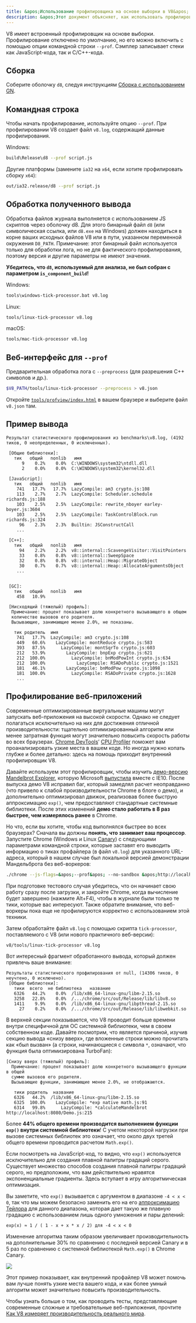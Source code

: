 ```yaml
---
title: &apos;Использование профилировщика на основе выборки в V8&apos;
description: &apos;Этот документ объясняет, как использовать профилировщик на основе выборки в V8.&apos;
---
```

V8 имеет встроенный профилировщик на основе выборки. Профилирование отключено по умолчанию, но его можно включить с помощью опции командной строки `--prof`. Сэмплер записывает стеки как JavaScript-кода, так и C/C++-кода.

## Сборка

Соберите оболочку `d8`, следуя инструкциям [Сборка с использованием GN](/docs/build-gn).

## Командная строка

Чтобы начать профилирование, используйте опцию `--prof`. При профилировании V8 создает файл `v8.log`, содержащий данные профилирования.

Windows:

```bash
build\Release\d8 --prof script.js
```

Другие платформы (замените `ia32` на `x64`, если хотите профилировать сборку `x64`):

```bash
out/ia32.release/d8 --prof script.js
```

## Обработка полученного вывода

Обработка файлов журнала выполняется с использованием JS скриптов через оболочку d8. Для этого бинарный файл `d8` (или символическая ссылка, или `d8.exe` на Windows) должен находиться в корне ваших исходных файлов V8 или в пути, указанном переменной окружения `D8_PATH`. Примечание: этот бинарный файл используется только для обработки лога, но не для фактического профилирования, поэтому версия и другие параметры не имеют значения.

**Убедитесь, что `d8`, используемый для анализа, не был собран с параметром `is_component_build`!**

Windows:

```bash
tools\windows-tick-processor.bat v8.log
```

Linux:

```bash
tools/linux-tick-processor v8.log
```

macOS:

```bash
tools/mac-tick-processor v8.log
```

## Веб-интерфейс для `--prof`

Предварительная обработка лога с `--preprocess` (для разрешения C++ символов и др.).

```bash
$V8_PATH/tools/linux-tick-processor --preprocess > v8.json
```

Откройте [`tools/profview/index.html`](https://v8.dev/tools/head/profview) в вашем браузере и выберите файл `v8.json` там.

## Пример вывода

```
Результат статистического профилирования из benchmarks\v8.log, (4192 тиков, 0 неопределенных, 0 исключенных).

 [Общие библиотеки]:
   тик   общий   nonlib   имя
      9    0.2%    0.0%  C:\WINDOWS\system32\ntdll.dll
      2    0.0%    0.0%  C:\WINDOWS\system32\kernel32.dll

 [JavaScript]:
   тик   общий   nonlib   имя
    741   17.7%   17.7%  LazyCompile: am3 crypto.js:108
    113    2.7%    2.7%  LazyCompile: Scheduler.schedule richards.js:188
    103    2.5%    2.5%  LazyCompile: rewrite_nboyer earley-boyer.js:3604
    103    2.5%    2.5%  LazyCompile: TaskControlBlock.run richards.js:324
     96    2.3%    2.3%  Builtin: JSConstructCall
    ...

 [C++]:
   тик   общий   nonlib   имя
     94    2.2%    2.2%  v8::internal::ScavengeVisitor::VisitPointers
     33    0.8%    0.8%  v8::internal::SweepSpace
     32    0.8%    0.8%  v8::internal::Heap::MigrateObject
     30    0.7%    0.7%  v8::internal::Heap::AllocateArgumentsObject
    ...


 [GC]:
   тик   общий   nonlib   имя
    458   10.9%

 [Нисходящий (тяжелый) профиль]:
  Примечание: процент показывает долю конкретного вызывающего в общем
  количестве вызовов его родителя.
  Вызывающие, занимающие менее 2.0%, не показаны.

   тик родитель  имя
    741   17.7%  LazyCompile: am3 crypto.js:108
    449   60.6%    LazyCompile: montReduce crypto.js:583
    393   87.5%      LazyCompile: montSqrTo crypto.js:603
    212   53.9%        LazyCompile: bnpExp crypto.js:621
    212  100.0%          LazyCompile: bnModPowInt crypto.js:634
    212  100.0%            LazyCompile: RSADoPublic crypto.js:1521
    181   46.1%        LazyCompile: bnModPow crypto.js:1098
    181  100.0%          LazyCompile: RSADoPrivate crypto.js:1628
    ...
```

## Профилирование веб-приложений

Современные оптимизированные виртуальные машины могут запускать веб-приложения на высокой скорости. Однако не следует полагаться исключительно на них для достижения отличной производительности: тщательно оптимизированный алгоритм или менее затратная функция могут значительно повысить скорость работы во всех браузерах. [Chrome DevTools](https://developers.google.com/web/tools/chrome-devtools/)’ [CPU Profiler](https://developers.google.com/web/tools/chrome-devtools/evaluate-performance/reference) поможет вам проанализировать узкие места в вашем коде. Но иногда нужно копать глубже и более детально: здесь на помощь приходит внутренний профилировщик V8.

Давайте используем этот профилировщик, чтобы изучить [демо-версию Mandelbrot Explorer](https://web.archive.org/web/20130313064141/http://ie.microsoft.com/testdrive/performance/mandelbrotexplorer/), которую Microsoft [выпустила](https://blogs.msdn.microsoft.com/ie/2012/11/13/ie10-fast-fluid-perfect-for-touch-and-available-now-for-windows-7/) вместе с IE10. После выпуска демо V8 исправил баг, который замедлял расчет неоправданно (что привело к слабой производительности Chrome в блоге о демо), и дополнительно оптимизировал движок, реализовав более быструю аппроксимацию `exp()`, чем предоставляют стандартные системные библиотеки. После этих изменений **демо стало работать в 8 раз быстрее, чем измерялось ранее** в Chrome.

Но что, если вы хотите, чтобы код выполнялся быстрее во всех браузерах? Сначала вы должны **понять, что занимает ваш процессор**. Запустите Chrome (Windows и Linux [Canary](https://tools.google.com/dlpage/chromesxs)) с следующими параметрами командной строки, которые заставят его выводить информацию о тиках профайлера (в файл `v8.log`) для указанного URL-адреса, который в нашем случае был локальной версией демонстрации Мандельброта без веб-воркеров:

```bash
./chrome --js-flags=&apos;--prof&apos; --no-sandbox &apos;http://localhost:8080/&apos;
```

При подготовке тестового случая убедитесь, что он начинает свою работу сразу после загрузки, и закройте Chrome, когда вычисление будет завершено (нажмите Alt+F4), чтобы в журнале были только те тики, которые вас интересуют. Также обратите внимание, что веб-воркеры пока еще не профилируются корректно с использованием этой техники.

Затем обработайте файл `v8.log` с помощью скрипта `tick-processor`, поставляемого с V8 (или нового практичного веб-версии):

```bash
v8/tools/linux-tick-processor v8.log
```

Вот интересный фрагмент обработанного вывода, который должен привлечь ваше внимание:

```
Результаты статистического профилирования от null, (14306 тиков, 0 неучтено, 0 исключено).
 [Общие библиотеки]:
   тики  всего  не библиотека   название
   6326   44.2%    0.0%  /lib/x86_64-linux-gnu/libm-2.15.so
   3258   22.8%    0.0%  /.../chrome/src/out/Release/lib/libv8.so
   1411    9.9%    0.0%  /lib/x86_64-linux-gnu/libpthread-2.15.so
     27    0.2%    0.0%  /.../chrome/src/out/Release/lib/libwebkit.so
```

В верхней секции показывается, что V8 проводит больше времени внутри специфичной для ОС системной библиотеки, чем в своем собственном коде. Давайте посмотрим, что является причиной, изучив секцию вывода «снизу вверх», где вложенные строки можно прочитать как «был вызван» (а строки, начинающиеся с символа `*`, означают, что функция была оптимизирована TurboFan):

```
[Снизу вверх (тяжелый) профиль]:
  Примечание: процент показывает долю конкретного вызывающего функции в общей
  сумме вызовов его родителя.
  Вызывающие функции, занимающие менее 2.0%, не отображаются.

   тики родитель  название
   6326   44.2%  /lib/x86_64-linux-gnu/libm-2.15.so
   6325  100.0%    LazyCompile: *exp native math.js:91
   6314   99.8%      LazyCompile: *calculateMandelbrot http://localhost:8080/Demo.js:215
```

Более **44% общего времени производится выполнением функции `exp()` внутри системной библиотеки**! С учетом некоторой нагрузки при вызове системных библиотек это означает, что около двух третей общего времени проводится расчетом `Math.exp()`.

Если посмотреть на JavaScript-код, то видно, что `exp()` используется исключительно для создания плавной палитры градаций серого. Существует множество способов создания плавной палитры градаций серого, но предположим, что вам действительно нравятся экспоненциальные градиенты. Здесь вступает в игру алгоритмическая оптимизация.

Вы заметите, что `exp()` вызывается с аргументом в диапазоне `-4 < x < 0`, так что мы можем безопасно заменить его на его [аппроксимацию Тейлора](https://en.wikipedia.org/wiki/Taylor_series) для данного диапазона, которая дает такую же плавную градацию с использованием лишь одного умножения и пары делений:

```
exp(x) ≈ 1 / ( 1 - x + x * x / 2) для -4 < x < 0
```

Изменение алгоритма таким образом увеличивает производительность на дополнительные 30% по сравнению с последней версией Canary и в 5 раз по сравнению с системной библиотекой `Math.exp()` в Chrome Canary.

![](/_img/docs/profile/mandelbrot.png)

Этот пример показывает, как внутренний профайлер V8 может помочь вам лучше понять узкие места вашего кода, и как более умный алгоритм может значительно повысить производительность.

Чтобы узнать больше о том, как проводить тесты, представляющие современные сложные и требовательные веб-приложения, прочтите [Как V8 измеряет производительность реального мира](/blog/real-world-performance).
